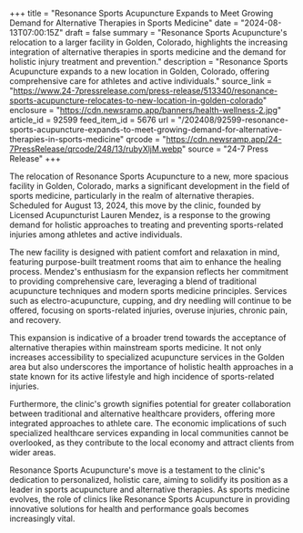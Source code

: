 +++
title = "Resonance Sports Acupuncture Expands to Meet Growing Demand for Alternative Therapies in Sports Medicine"
date = "2024-08-13T07:00:15Z"
draft = false
summary = "Resonance Sports Acupuncture's relocation to a larger facility in Golden, Colorado, highlights the increasing integration of alternative therapies in sports medicine and the demand for holistic injury treatment and prevention."
description = "Resonance Sports Acupuncture expands to a new location in Golden, Colorado, offering comprehensive care for athletes and active individuals."
source_link = "https://www.24-7pressrelease.com/press-release/513340/resonance-sports-acupuncture-relocates-to-new-location-in-golden-colorado"
enclosure = "https://cdn.newsramp.app/banners/health-wellness-2.jpg"
article_id = 92599
feed_item_id = 5676
url = "/202408/92599-resonance-sports-acupuncture-expands-to-meet-growing-demand-for-alternative-therapies-in-sports-medicine"
qrcode = "https://cdn.newsramp.app/24-7PressRelease/qrcode/248/13/rubyXljM.webp"
source = "24-7 Press Release"
+++

<p>The relocation of Resonance Sports Acupuncture to a new, more spacious facility in Golden, Colorado, marks a significant development in the field of sports medicine, particularly in the realm of alternative therapies. Scheduled for August 13, 2024, this move by the clinic, founded by Licensed Acupuncturist Lauren Mendez, is a response to the growing demand for holistic approaches to treating and preventing sports-related injuries among athletes and active individuals.</p><p>The new facility is designed with patient comfort and relaxation in mind, featuring purpose-built treatment rooms that aim to enhance the healing process. Mendez's enthusiasm for the expansion reflects her commitment to providing comprehensive care, leveraging a blend of traditional acupuncture techniques and modern sports medicine principles. Services such as electro-acupuncture, cupping, and dry needling will continue to be offered, focusing on sports-related injuries, overuse injuries, chronic pain, and recovery.</p><p>This expansion is indicative of a broader trend towards the acceptance of alternative therapies within mainstream sports medicine. It not only increases accessibility to specialized acupuncture services in the Golden area but also underscores the importance of holistic health approaches in a state known for its active lifestyle and high incidence of sports-related injuries.</p><p>Furthermore, the clinic's growth signifies potential for greater collaboration between traditional and alternative healthcare providers, offering more integrated approaches to athlete care. The economic implications of such specialized healthcare services expanding in local communities cannot be overlooked, as they contribute to the local economy and attract clients from wider areas.</p><p>Resonance Sports Acupuncture's move is a testament to the clinic's dedication to personalized, holistic care, aiming to solidify its position as a leader in sports acupuncture and alternative therapies. As sports medicine evolves, the role of clinics like Resonance Sports Acupuncture in providing innovative solutions for health and performance goals becomes increasingly vital.</p>
